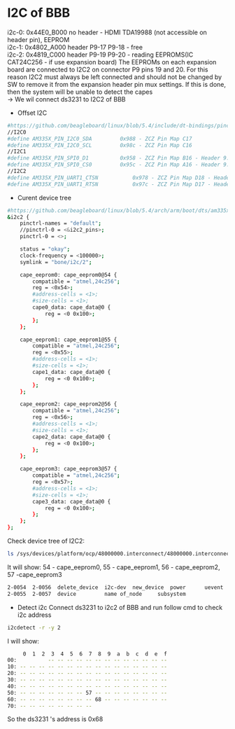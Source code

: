 # I2C of BBB
i2c-0: 0x44E0_B000  no header  - HDMI TDA19988 (not accessible on header pin), EEPROM  
i2c-1: 0x4802_A000  header P9-17 P9-18  - free  
i2c-2: 0x4819_C000  header P9-19 P9-20  - reading EEPROMS(IC CAT24C256 - if use expansion board)  The EEPROMs on each expansion board are connected to I2C2 on connector P9 pins 19 and 20. For this reason I2C2 must always be left connected and should not be changed by SW to remove it from the expansion header pin mux settings. If this is done, then the system will be unable to detect the capes  
-> We wil connect ds3231 to I2C2 of BBB
- Offset I2C
```sh
#https://github.com/beagleboard/linux/blob/5.4/include/dt-bindings/pinctrl/am33xx.h
//I2C0
#define AM335X_PIN_I2C0_SDA			0x988 - ZCZ Pin Map C17
#define AM335X_PIN_I2C0_SCL			0x98c - ZCZ Pin Map C16
//I2C1
#define AM335X_PIN_SPI0_D1			0x958 - ZCZ Pin Map B16 - Header 9.18 - i2c1_sda
#define AM335X_PIN_SPI0_CS0			0x95c - ZCZ Pin Map A16 - Header 9.17 - i2c1_scl
//I2C2
#define AM335X_PIN_UART1_CTSN			0x978 - ZCZ Pin Map D18 - Header 9.20 - i2c2_sda
#define AM335X_PIN_UART1_RTSN			0x97c - ZCZ Pin Map D17 - Header 9.19 - i2c2_scl
```  
- Curent device tree
```sh
#https://github.com/beagleboard/linux/blob/5.4/arch/arm/boot/dts/am335x-bone-common.dtsi
&i2c2 {
	pinctrl-names = "default";
	//pinctrl-0 = <&i2c2_pins>;
	pinctrl-0 = <>;

	status = "okay";
	clock-frequency = <100000>;
	symlink = "bone/i2c/2";

	cape_eeprom0: cape_eeprom0@54 {
		compatible = "atmel,24c256";
		reg = <0x54>;
		#address-cells = <1>;
		#size-cells = <1>;
		cape0_data: cape_data@0 {
			reg = <0 0x100>;
		};
	};

	cape_eeprom1: cape_eeprom1@55 {
		compatible = "atmel,24c256";
		reg = <0x55>;
		#address-cells = <1>;
		#size-cells = <1>;
		cape1_data: cape_data@0 {
			reg = <0 0x100>;
		};
	};

	cape_eeprom2: cape_eeprom2@56 {
		compatible = "atmel,24c256";
		reg = <0x56>;
		#address-cells = <1>;
		#size-cells = <1>;
		cape2_data: cape_data@0 {
			reg = <0 0x100>;
		};
	};

	cape_eeprom3: cape_eeprom3@57 {
		compatible = "atmel,24c256";
		reg = <0x57>;
		#address-cells = <1>;
		#size-cells = <1>;
		cape3_data: cape_data@0 {
			reg = <0 0x100>;
		};
	};
};
```  
Check device tree of I2C2:
```sh
ls /sys/devices/platform/ocp/48000000.interconnect/48000000.interconnect:segment@100000/4819c000.target-module/4819c000.i2c/i2c-2
```
It will show: 54 - cape_eeprom0, 55 - cape_eeprom1, 56 - cape_eeprom2, 57 -cape_eeprom3
```sh
2-0054	2-0056	delete_device  i2c-dev	new_device  power      uevent
2-0055	2-0057	device	       name	of_node     subsystem
```
- Detect i2c
Connect ds3231 to i2c2 of BBB and run follow cmd to check i2c address
```sh
i2cdetect -r -y 2
```
I will show:
```sh
     0  1  2  3  4  5  6  7  8  9  a  b  c  d  e  f
00:          -- -- -- -- -- -- -- -- -- -- -- -- -- 
10: -- -- -- -- -- -- -- -- -- -- -- -- -- -- -- -- 
20: -- -- -- -- -- -- -- -- -- -- -- -- -- -- -- -- 
30: -- -- -- -- -- -- -- -- -- -- -- -- -- -- -- -- 
40: -- -- -- -- -- -- -- -- -- -- -- -- -- -- -- -- 
50: -- -- -- -- -- -- -- 57 -- -- -- -- -- -- -- -- 
60: -- -- -- -- -- -- -- -- 68 -- -- -- -- -- -- -- 
70: -- -- -- -- -- -- -- -- 
```
So the ds3231 's address is 0x68
